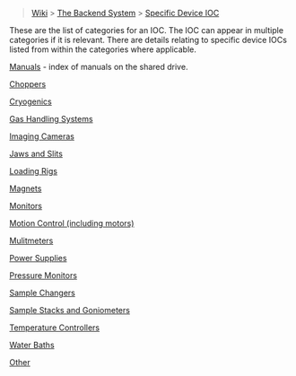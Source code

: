 > [Wiki](Home) > [The Backend System](The-Backend-System) > [Specific Device IOC](Specific-Device-IOC)

These are the list of categories for an IOC. The IOC can appear in multiple categories if it is relevant. There are details relating to specific device IOCs listed from within the categories where applicable.

[Manuals](Manuals) - index of manuals on the shared drive.

[Choppers](Choppers)

[Cryogenics](Cryogenics)

[Gas Handling Systems](Gas-Handling-Systems)

[Imaging Cameras](Imaging-Cameras)

[Jaws and Slits](Jaws-and-slits)

[Loading Rigs](Loading-Rigs)

[Magnets](Magnets)

[Monitors](Monitors)

[Motion Control (including motors)](Motor-IOCs)

[Mulitmeters](Mulitmeters)

[Power Supplies](Power-Supplies)

[Pressure Monitors](Pressure-Monitors)

[Sample Changers](Sample-Changers)

[Sample Stacks and Goniometers](Stacks-and-Gonios)

[Temperature Controllers](Temperature-Controllers)

[Water Baths](Water-Baths)

[Other](Other)




